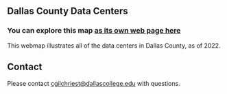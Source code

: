 ## Dallas County Data Centers

### You can explore this map [as its own web page here](https://cgilchriest-dcccd.github.io/dallas-county-data-centers/)

This webmap illustrates all of the data centers in Dallas County, as of 2022.

## Contact
Please contact cgilchriest@dallascollege.edu with questions. 
